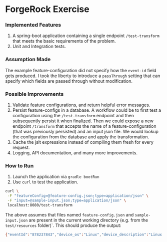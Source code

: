 # ForgeRock Exercise

### Implemented Features
1. A spring-boot application containing a single endpoint `/test-transform` 
that meets the basic requirements of the problem.
2. Unit and Integration tests.

### Assumption Made
The example feature-configuration did not specify how the `event-id` field gets
produced. I took the liberty to introduce a `passThrough` setting that can specify
which fields are passed through without modification.

### Possible Improvements
1. Validate feature configurations, and return helpful error messages.
2. Persist feature-configs in a database. A workflow could be to first test 
a configuration using the `/test-transform` endpoint and then subsequently 
persist it when finalized. Then we could expose a new endpoint `/transform` 
that accepts the name of a feature-configuration (that was previously persisted) 
and an input json file. We would lookup the configuration from the database and 
apply the transformation.
3. Cache the jslt expressions instead of compiling them fresh for every request.
4. Logging, API documentation, and many more improvements.

### How to Run
1. Launch the application via `gradle bootRun`
2. Use `curl` to test the application. 
```bash
curl \
 -F "featureConfig=@feature-config.json;type=application/json" \
 -F "input=@sample-input.json;type=application/json" \
 localhost:8080/test-transform
```
The above assumes that files named `feature-config.json` and `sample-input.json` 
are present in the current working directory (e.g. from the `test/resources` folder)`. This should produce the output:
```bash
{"eventId":"878237843","device_os":"Linux","device_description":"Linux Laptop"}
```